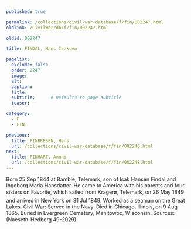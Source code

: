 ```yaml
---
published: true

permalink: /collections/civil-war-database/f/fin/002247.html
oldlink: /CivilWar/db/f/fin/002247.html

oldid: 002247

title: FINDAL, Hans Isaksen

pagelist:
  exclude: false
  order: 2247
  image: 
  alt:
  caption:
  title:
  subtitle:      # Defaults to page subtitle
  teaser:

category: 
  - F 
  - FIN

previous:
  title: FINBRESEN, Hans
  url: /collections/civil-war-database/f/fin/002246.html  
next:
  title: FINHART, Amund
  url: /collections/civil-war-database/f/fin/002248.html   
---
```

Born 25 Sep 1844 at Bamble, Telemark, son of Isak Hansen Findal and Ingeborg Maria Hansdatter. He came to America with his parents and four sisters on &#147;Favorite&#148;, which sailed from Krager&oslash;, Telemark, on 26 May 1849 and arrived in New York on 31 Jul 1849. Worked as a seaman on the Great Lakes. Civil War: Served in the Navy. Died in Chicago, Illinois, on 9 Aug 1865. Buried in Evergreen Cemetery, Manitowoc, Wisconsin. Sources: (Naeseth-Hedberg &#146;49-2029)